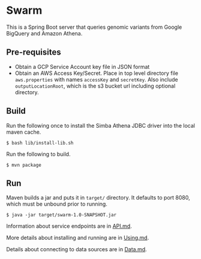 # Swarm

This is a Spring Boot server that queries genomic variants from Google BigQuery and Amazon Athena.

## Pre-requisites

- Obtain a GCP Service Account key file in JSON format
- Obtain an AWS Access Key/Secret. Place in top level directory file `aws.properties` with names `accessKey` and `secretKey`. Also include `outputLocationRoot`, which is the s3 bucket url including optional directory.

## Build

Run the following once to install the Simba Athena JDBC driver into the local maven cache.
```
$ bash lib/install-lib.sh
```

Run the following to build.
```
$ mvn package
```

## Run

Maven builds a jar and puts it in `target/` directory.  It defaults to port 8080, which must be unbound prior to running.
```
$ java -jar target/swarm-1.0-SNAPSHOT.jar
```

Information about service endpoints are in [API.md](API.md).

More details about installing and running are in [Using.md](doc/Using.md).

Details about connecting to data sources are in [Data.md](doc/Data.md).
